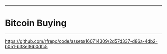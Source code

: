 ___
# Bitcoin Buying
___

https://github.com/rfrepo/code/assets/160714309/2d57d337-d86a-4db2-b051-b38e36b0dfc5
